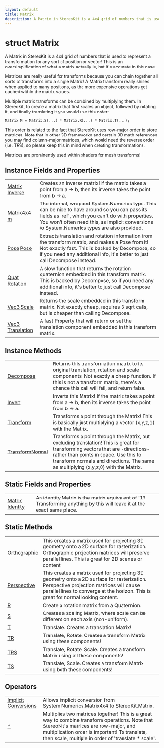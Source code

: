 ```yaml
---
layout: default
title: Matrix
description: A Matrix in StereoKit is a 4x4 grid of numbers that is used to represent a transformation for any sort of position or vector! This is an oversimplification of what a matrix actually is, but it's accurate in this case.  Matrices are really useful for transforms because you can chain together all sorts of transforms into a single Matrix! A Matrix transform really shines when applied to many positions, as the more expensive operations get cached within the matrix values.  Multiple matrix transforms can be combined by multiplying them. In StereoKit, to create a matrix that first scales an object, followed by rotating it, and finally translating it you would use this order.  Matrix M = Matrix.S(...) * Matrix.R(...) * Matrix.T(...);  This order is related to the fact that StereoKit uses row-major order to store matrices. Note that in other 3D frameworks and certain 3D math references you may find column-major matrices, which would need the reverse order (i.e. T*R*S), so please keep this in mind when creating transformations.  Matrices are prominently used within shaders for mesh transforms!
---
```

# struct Matrix

A Matrix in StereoKit is a 4x4 grid of numbers that is used
to represent a transformation for any sort of position or vector!
This is an oversimplification of what a matrix actually is, but it's
accurate in this case.

Matrices are really useful for transforms because you can chain
together all sorts of transforms into a single Matrix! A Matrix
transform really shines when applied to many positions, as the more
expensive operations get cached within the matrix values.

Multiple matrix transforms can be combined by multiplying them. In
StereoKit, to create a matrix that first scales an object, followed by
rotating it, and finally translating it you would use this order:

`Matrix M = Matrix.S(...) * Matrix.R(...) * Matrix.T(...);`

This order is related to the fact that StereoKit uses row-major order
to store matrices. Note that in other 3D frameworks and certain 3D math
references you may find column-major matrices, which would need the
reverse order (i.e. T*R*S), so please keep this in mind when creating
transformations.

Matrices are prominently used within shaders for mesh transforms!

## Instance Fields and Properties

|  |  |
|--|--|
|[Matrix]({{site.url}}/Pages/StereoKit/Matrix.html) [Inverse]({{site.url}}/Pages/StereoKit/Matrix/Inverse.html)|Creates an inverse matrix! If the matrix takes a point from a -> b, then its inverse takes the point from b -> a.|
|Matrix4x4 [m]({{site.url}}/Pages/StereoKit/Matrix/m.html)|The internal, wrapped System.Numerics type. This can be nice to have around so you can pass its fields as 'ref', which you can't do with properties. You won't often need this, as implicit conversions to System.Numerics types are also provided.|
|[Pose]({{site.url}}/Pages/StereoKit/Pose.html) [Pose]({{site.url}}/Pages/StereoKit/Matrix/Pose.html)|Extracts translation and rotation information from the transform matrix, and makes a Pose from it! Not exactly fast. This is backed by Decompose, so if you need any additional info, it's better to just call Decompose instead.|
|[Quat]({{site.url}}/Pages/StereoKit/Quat.html) [Rotation]({{site.url}}/Pages/StereoKit/Matrix/Rotation.html)|A slow function that returns the rotation quaternion embedded in this transform matrix. This is backed by Decompose, so if you need any additional info, it's better to just call Decompose instead.|
|[Vec3]({{site.url}}/Pages/StereoKit/Vec3.html) [Scale]({{site.url}}/Pages/StereoKit/Matrix/Scale.html)|Returns the scale embedded in this transform matrix. Not exactly cheap, requires 3 sqrt calls, but is cheaper than calling Decompose.|
|[Vec3]({{site.url}}/Pages/StereoKit/Vec3.html) [Translation]({{site.url}}/Pages/StereoKit/Matrix/Translation.html)|A fast Property that will return or set the translation component embedded in this transform matrix.|

## Instance Methods

|  |  |
|--|--|
|[Decompose]({{site.url}}/Pages/StereoKit/Matrix/Decompose.html)|Returns this transformation matrix to its original translation, rotation and scale components. Not exactly a cheap function. If this is not a transform matrix, there's a chance this call will fail, and return false.|
|[Invert]({{site.url}}/Pages/StereoKit/Matrix/Invert.html)|Inverts this Matrix! If the matrix takes a point from a -> b, then its inverse takes the point from b -> a.|
|[Transform]({{site.url}}/Pages/StereoKit/Matrix/Transform.html)|Transforms a point through the Matrix! This is basically just multiplying a vector (x,y,z,1) with the Matrix.|
|[TransformNormal]({{site.url}}/Pages/StereoKit/Matrix/TransformNormal.html)|Transforms a point through the Matrix, but excluding translation! This is great for transforming vectors that are -directions- rather than points in space. Use this to transform normals and directions. The same as multiplying (x,y,z,0) with the Matrix.|

## Static Fields and Properties

|  |  |
|--|--|
|[Matrix]({{site.url}}/Pages/StereoKit/Matrix.html) [Identity]({{site.url}}/Pages/StereoKit/Matrix/Identity.html)|An identity Matrix is the matrix equivalent of '1'! Transforming anything by this will leave it at the exact same place.|

## Static Methods

|  |  |
|--|--|
|[Orthographic]({{site.url}}/Pages/StereoKit/Matrix/Orthographic.html)|This creates a matrix used for projecting 3D geometry onto a 2D surface for rasterization. Orthographic projection matrices will preserve parallel lines. This is great for 2D scenes or content.|
|[Perspective]({{site.url}}/Pages/StereoKit/Matrix/Perspective.html)|This creates a matrix used for projecting 3D geometry onto a 2D surface for rasterization. Perspective projection matrices will cause parallel lines to converge at the horizon. This is great for normal looking content.|
|[R]({{site.url}}/Pages/StereoKit/Matrix/R.html)|Create a rotation matrix from a Quaternion.|
|[S]({{site.url}}/Pages/StereoKit/Matrix/S.html)|Creates a scaling Matrix, where scale can be different on each axis (non-uniform).|
|[T]({{site.url}}/Pages/StereoKit/Matrix/T.html)|Translate. Creates a translation Matrix!|
|[TR]({{site.url}}/Pages/StereoKit/Matrix/TR.html)|Translate, Rotate. Creates a transform Matrix using these components!|
|[TRS]({{site.url}}/Pages/StereoKit/Matrix/TRS.html)|Translate, Rotate, Scale. Creates a transform Matrix using all these components!|
|[TS]({{site.url}}/Pages/StereoKit/Matrix/TS.html)|Translate, Scale. Creates a transform Matrix using both these components!|

## Operators

|  |  |
|--|--|
|[Implicit Conversions]({{site.url}}/Pages/StereoKit/Matrix/op_Implicit.html)|Allows implicit conversion from System.Numerics.Matrix4x4 to StereoKit.Matrix.|
|[*]({{site.url}}/Pages/StereoKit/Matrix/op_Multiply.html)|Multiplies two matrices together! This is a great way to combine transform operations. Note that StereoKit's matrices are row-major, and multiplication order is important! To translate, then scale, multiple in order of 'translate * scale'.|
